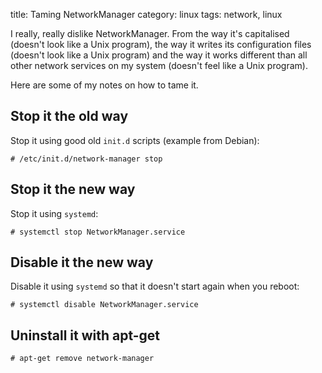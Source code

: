 title: Taming NetworkManager
category: linux
tags: network, linux

I really, really dislike NetworkManager. From the way it's capitalised
(doesn't look like a Unix program),
the way it writes its configuration files (doesn't look like a Unix
program) and the way it works different than all other network
services on my system (doesn't feel like a Unix program).

Here are some of my notes on how to tame it.

## Stop it the old way
Stop it using good old `init.d` scripts (example from Debian):

```text
# /etc/init.d/network-manager stop
```

## Stop it the new way
Stop it using `systemd`:

```text
# systemctl stop NetworkManager.service
```

## Disable it the new way
Disable it using `systemd` so that it doesn't start again when you
reboot:

```text
# systemctl disable NetworkManager.service
```

## Uninstall it with apt-get

```text
# apt-get remove network-manager
```
